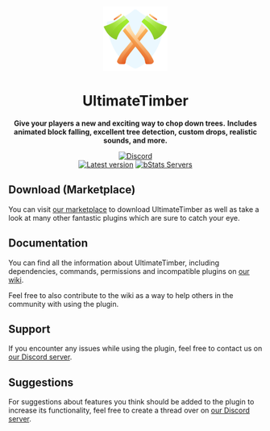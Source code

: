 <!--suppress HtmlDeprecatedAttribute -->
<div align="center">
<img src="docs/Logo.png" width="128px">

# UltimateTimber
**Give your players a new and exciting way to chop down trees.**
**Includes animated block falling, excellent tree detection, custom drops, realistic sounds, and more.**


[![Discord][Discord shield]][Discord invite]
<br>
[![Latest version][Latest version shield]][Plugin page]
[![bStats Servers][bStats shield]][bStats page]
</div>


## Download (Marketplace)
You can visit [our marketplace][Plugin page] to download UltimateTimber as well as take a
look at many other fantastic plugins which are sure to catch your eye.

## Documentation
You can find all the information about UltimateTimber, including dependencies, commands, permissions and incompatible
plugins on [our wiki][Plugin wiki].

Feel free to also contribute to the wiki as a way to help others in the community with using the plugin.

## Support
If you encounter any issues while using the plugin, feel free to contact us on
[our Discord server][Discord invite].

## Suggestions
For suggestions about features you think should be added to the plugin to increase its functionality, feel free to
create a thread over on [our Discord server][Discord invite].


[Plugin page]: https://songoda.com/product/2
[Plugin wiki]: https://wiki.songoda.com/UltimateTimber-1130f108970281c4a8c0d30e595e17cd
[Discord invite]: https://discord.gg/7TXM8xr2Ng

[Discord shield]: https://img.shields.io/discord/1214289374506917889?color=5865F2&label=Discord&logo=discord&logoColor=5865F2
[Latest version shield]: https://img.shields.io/badge/dynamic/xml?style=flat&color=blue&logo=github&logoColor=white&label=Latest&url=https%3A%2F%2Fraw.githubusercontent.com%2FSongoda-Plugins%2FUltimateTimber%2Fmaster%2Fpom.xml&query=%2F*%5Blocal-name()%3D'project'%5D%2F*%5Blocal-name()%3D'version'%5D

[bStats page]: https://bstats.org/plugin/bukkit/UltimateTimber/4184
[bStats shield]: https://img.shields.io/bstats/servers/4184?label=Servers
